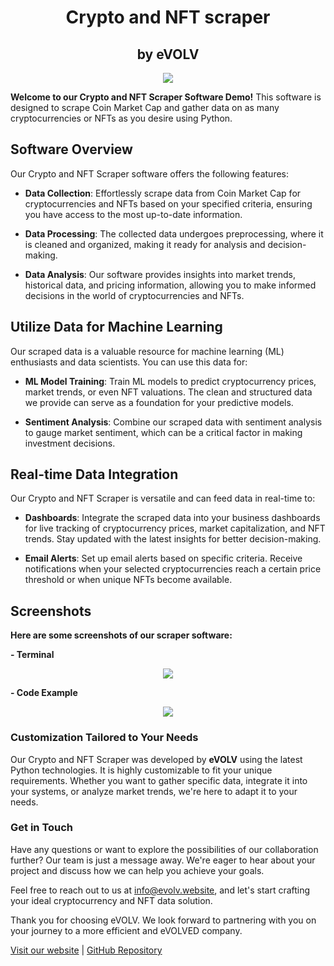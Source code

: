 <p align="center">
<h1 align="center"><b>Crypto and NFT scraper</b></h1>
   <h2 align="center">by eVOLV</h2>
</p>

<p align="center">
<img src="https://github.com/fintechwizard/scraper/assets/107593481/b56dabc2-a724-437b-a504-763710eef3e7">
</p>

<b>Welcome to our Crypto and NFT Scraper Software Demo!</b> This software is designed to scrape Coin Market Cap and gather data on as many cryptocurrencies or NFTs as you desire using Python.

## Software Overview

Our Crypto and NFT Scraper software offers the following features:

- **Data Collection**: Effortlessly scrape data from Coin Market Cap for cryptocurrencies and NFTs based on your specified criteria, ensuring you have access to the most up-to-date information.

- **Data Processing**: The collected data undergoes preprocessing, where it is cleaned and organized, making it ready for analysis and decision-making.

- **Data Analysis**: Our software provides insights into market trends, historical data, and pricing information, allowing you to make informed decisions in the world of cryptocurrencies and NFTs.

## Utilize Data for Machine Learning

Our scraped data is a valuable resource for machine learning (ML) enthusiasts and data scientists. You can use this data for:

- **ML Model Training**: Train ML models to predict cryptocurrency prices, market trends, or even NFT valuations. The clean and structured data we provide can serve as a foundation for your predictive models.

- **Sentiment Analysis**: Combine our scraped data with sentiment analysis to gauge market sentiment, which can be a critical factor in making investment decisions.

## Real-time Data Integration

Our Crypto and NFT Scraper is versatile and can feed data in real-time to:

- **Dashboards**: Integrate the scraped data into your business dashboards for live tracking of cryptocurrency prices, market capitalization, and NFT trends. Stay updated with the latest insights for better decision-making.

- **Email Alerts**: Set up email alerts based on specific criteria. Receive notifications when your selected cryptocurrencies reach a certain price threshold or when unique NFTs become available.

## Screenshots

<b>Here are some screenshots of our scraper software:</b>

<b>- Terminal</b>
<p align="center">
<img src="https://github.com/fintechwizard/scraper/assets/107593481/57cf672f-1213-4a2e-bd6b-eef1db6bc71c">
</p>

<b>- Code Example</b>
<p align="center">
<img src="https://github.com/fintechwizard/scraper/assets/107593481/c2ead413-58b1-46be-a6f4-737c3c39cc76">
</p>

<h3>Customization Tailored to Your Needs</h3>

Our Crypto and NFT Scraper was developed by <b>eVOLV</b> using the latest Python technologies. It is highly customizable to fit your unique requirements. Whether you want to gather specific data, integrate it into your systems, or analyze market trends, we're here to adapt it to your needs.

<h3>Get in Touch</h3>

Have any questions or want to explore the possibilities of our collaboration further? Our team is just a message away. We're eager to hear about your project and discuss how we can help you achieve your goals.

Feel free to reach out to us at [info@evolv.website](mailto:info@evolv.website), and let's start crafting your ideal cryptocurrency and NFT data solution.

Thank you for choosing eVOLV. We look forward to partnering with you on your journey to a more efficient and eVOLVED company.

[Visit our website](https://www.evolv.website) | [GitHub Repository](https://github.com/fintechwizard/scraper)

